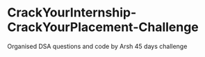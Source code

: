 # CrackYourInternship-CrackYourPlacement-Challenge
Organised DSA questions and code by Arsh
45 days challenge
